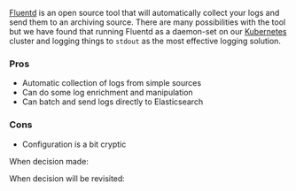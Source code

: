[Fluentd](https://www.fluentd.org/) is an open source tool that will automatically collect your logs and send them to an archiving source. There are many possibilities with the tool but we have found that running Fluentd as a daemon-set on our [Kubernetes]() cluster and logging things to `stdout` as the most effective logging solution.  

### Pros
* Automatic collection of logs from simple sources
* Can do some log enrichment and manipulation
* Can batch and send logs directly to Elasticsearch

### Cons
* Configuration is a bit cryptic

When decision made:

When decision will be revisited: